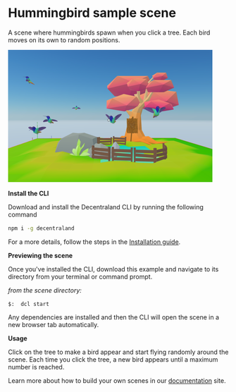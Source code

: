 # Hummingbird sample scene

A scene where hummingbirds spawn when you click a tree. Each bird moves on its own to random positions.

![](screenshot/screenshot.png)

<!--
[Explore the scene](): this link takes you to a copy of the scene deployed to a remote server where you can interact with it just as if you were running `dcl start` locally.
-->

**Install the CLI**

Download and install the Decentraland CLI by running the following command

```bash
npm i -g decentraland
```

For a more details, follow the steps in the [Installation guide](https://docs.decentraland.org/documentation/installation-guide/).


**Previewing the scene**

Once you've installed the CLI, download this example and navigate to its directory from your terminal or command prompt.

_from the scene directory:_

```
$:  dcl start
```

Any dependencies are installed and then the CLI will open the scene in a new browser tab automatically.

**Usage**

Click on the tree to make a bird appear and start flying randomly around the scene. Each time you click the tree, a new bird appears until a maximum number is reached.

Learn more about how to build your own scenes in our [documentation](https://docs.decentraland.org/) site.